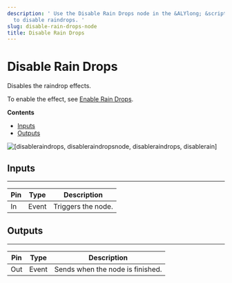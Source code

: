 ```yaml
---
description: ' Use the Disable Rain Drops node in the &ALYlong; &script-canvas; editor
  to disable raindrops. '
slug: disable-rain-drops-node
title: Disable Rain Drops
---
```

# Disable Rain Drops<a name="disable-rain-drops-node"></a>

Disables the raindrop effects\.

To enable the effect, see [Enable Rain Drops](enable-rain-drops-node.md)\.

**Contents**
+ [Inputs](#disable-rain-drops-note-input)
+ [Outputs](#disable-rain-drops-node-output)

![\[disableraindrops, disableraindropsnode, disableraindrops, disablerain\]](/images/userguide/scripting/script-canvas/scriptcanvasnodes/script-canvas-disable-rain-drops-node.png)

## Inputs<a name="disable-rain-drops-note-input"></a>


****  

| Pin | Type | Description | 
| --- | --- | --- | 
| In | Event |  Triggers the node\.  | 

## Outputs<a name="disable-rain-drops-node-output"></a>


****  

| Pin | Type | Description | 
| --- | --- | --- | 
| Out | Event | Sends when the node is finished\. | 
